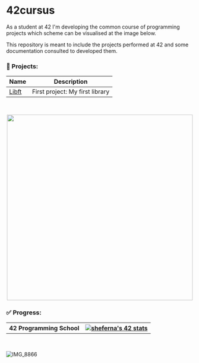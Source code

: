 # 42cursus

As a student at 42 I'm developing the common course of programming projects which scheme can be visualised at the image below.

This repository is meant to include the projects performed at 42 and some documentation consulted to developed them. 
<br>
### 💾 Projects:
|	Name												|	Description										|
|-------------------------------------------------------|---------------------------------------------------|
|	[Libft](https://github.com/Sheifc/42cursus/tree/main/libft) |  First project: My first library | 
<br>

<p align="center">
  <img width="500" src="https://github.com/Sheifc/42cursus/assets/115345487/394836b5-1c89-4e60-957d-74a1c78630a3" />
</p>



### ✅ Progress:

<table style="width:100%">
  <tr>
    <th>42 Programming School</th>
    <th><a href="https://github.com/oakoudad/badge42"><img src="https://badge.mediaplus.ma/greenbinary/sheferna?1337Badge=off&UM6P=off" alt="sheferna's 42 stats" /></a></th>
  </tr>
</table>
<br>

![IMG_8866](https://github.com/Sheifc/42cursus/assets/115345487/c40e7140-5e86-41e6-a8f1-76955ec8ccc0)

